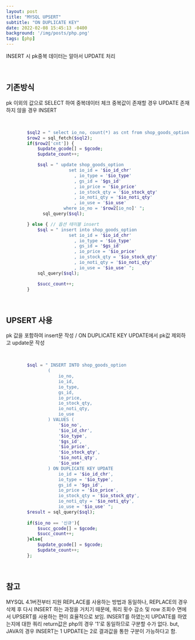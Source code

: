 ```yaml
---
layout: post
title: "MYSQL UPSERT"
subtitle: "ON DUPLICATE KEY"
date: 2022-02-08 15:45:13 -0400
background: '/img/posts/php.png'
tags: [php]
---
```

INSERT 시 pk중복 데이터는 알아서 UPDATE 처리

<br>

## 기존방식
pk 이외의 값으로 SELECT 하여 중복데이터 체크
중복값이 존재할 경우 UPDATE 존재하지 않을 경우 INSERT 


<br>

``` php
        $sql2 = " select io_no, count(*) as cnt from shop_goods_option where gs_id = '$gs_id' and io_id = '$io_id_chr' and io_type = '$io_type' ";
        $row2 = sql_fetch($sql2);
        if($row2['cnt']) {
            $update_gcode[] = $gcode;
            $update_count++;

	        $sql = " update shop_goods_option
                        set io_id = '$io_id_chr'
						  , io_type = '$io_type'
						  , gs_id = '$gs_id'
						  , io_price = '$io_price'
						  , io_stock_qty = '$io_stock_qty'
						  , io_noti_qty = '$io_noti_qty'
						  , io_use = '$io_use'
					  where io_no = '$row2[io_no]' ";
			  sql_query($sql);

		} else { // 옵션 테이블 insert
			$sql = " insert into shop_goods_option
                        set io_id = '$io_id_chr'
						  , io_type = '$io_type'
						  , gs_id = '$gs_id'
						  , io_price = '$io_price'
						  , io_stock_qty = '$io_stock_qty'
						  , io_noti_qty = '$io_noti_qty'
						  , io_use = '$io_use' ";
	        sql_query($sql);

		    $succ_count++;
		}
```

<br>

## UPSERT 사용

pk 값을 포함하여 insert문 작성 / ON DUPLICATE KEY UPDATE에서 pk값 제외하고 update문 작성

<br>

``` php
		$sql = " INSERT INTO shop_goods_option
				(
					io_no,
					io_id,
					io_type,
					gs_id,
					io_price,
					io_stock_qty,
					io_noti_qty,
					io_use
				) VALUES (
					'$io_no',
					'$io_id_chr',
					'$io_type',
					'$gs_id',
					'$io_price',
					'$io_stock_qty',
					'$io_noti_qty',
					'$io_use'					
				) ON DUPLICATE KEY UPDATE 
					io_id = '$io_id_chr',
					io_type = '$io_type',
					gs_id = '$gs_id',
					io_price = '$io_price',
					io_stock_qty = '$io_stock_qty',
					io_noti_qty = '$io_noti_qty',
					io_use = '$io_use' ";
		$result = sql_query($sql);
		
		if($io_no == '신규'){
			$succ_gcode[] = $gcode;
			$succ_count++;				
		}else{
			$update_gcode[] = $gcode;
			$update_count++;					
		};
```

<br>

## 참고
MYSQL 4.1버전부터 지원
REPLACE를 사용하는 방법과 동일하나, REPLACE의 경우 삭제 후 다시 INSERT 하는 과정을 거치기 때문에, 
쿼리 횟수 감소 및 row 조회수 면에서 UPSERT를 사용하는 편이 효율적으로 보임.
INSERT를 하였는지 UPDATE를 하였는지에 대한 쿼리 return값은 php의 경우 '1'로 동일하므로 구분할 수가 없다.
but, JAVA의 경우 INSERT는 1 UPDATE는 2로 결과값을 통한 구분이 가능하다고 함.
